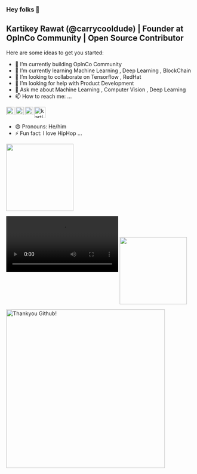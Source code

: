 ### Hey folks 👋
##  Kartikey Rawat (@carrycooldude) | Founder at OpInCo Community | Open Source Contributor


Here are some ideas to get you started:

- 🔭 I’m currently building OpInCo Community
- 🌱 I’m currently learning Machine Learning , Deep Learning , BlockChain 
- 👯 I’m looking to collaborate on Tensorflow , RedHat
- 🤔 I’m looking for help with Product Development
- 💬 Ask me about Machine Learning , Computer Vision , Deep Learning 
- 📫 How to reach me: ...
<a href="https://twitter.com/carrycooldude">
  <img align="left" alt="Kartikey Rawat | Twitter" width="22px" src="https://raw.githubusercontent.com/rahuldkjain/github-profile-readme-generator/master/src/images/icons/Social/twitter.svg" />
</a>
<a href="https://www.linkedin.com/in/carrycooldude/">
  <img align="left" alt="Kartikey's LinkdeIN" width="22px" src="https://raw.githubusercontent.com/rahuldkjain/github-profile-readme-generator/master/src/images/icons/Social/linked-in-alt.svg" />
</a>
<a href="https://leetcode.com/carrycooldude/">
  <img align="left" alt="Kartikey's Leetcode" width="22px" src="https://upload.wikimedia.org/wikipedia/commons/1/19/LeetCode_logo_black.png" />
</a>
<a href="https://dev.to/carrycooldude">
  <i class="fab fa-dev" title="carrycooldude's DEV Profile"></i>
</a>
<a href="https://dev.to/carrycooldude">
  <img src="https://d2fltix0v2e0sb.cloudfront.net/dev-badge.svg" alt="kartikey rawat's DEV Profile" height="30" width="30">
</a>

- 😄 Pronouns: He/him
- ⚡ Fun fact: I love HipHop ...


<!-- [![GitHub Streak](https://github-readme-streak-stats.herokuapp.com/?user=carrycooldude&theme=dark)](https://git.io/streak-stats) -->
<img height="180em"   align="center" src="https://github-readme-stats.vercel.app/api?username=carrycooldude&show_icons=true&theme=jolly&include_all_commits=true&count_private=true"/>

![](https://user-images.githubusercontent.com/41143496/111524041-fc65e800-8781-11eb-8a84-ae5e8517b1f7.mp4)
 <img height="180em" align="center" src="https://github-readme-stats.vercel.app/api/top-langs/?username=carrycooldude&&layout=compact&hide=shell&theme=jolly"/> 


<img src="https://user-images.githubusercontent.com/41143496/111601768-b13aec00-87f8-11eb-8d8c-51db093db5da.gif" alt="Thankyou Github!" width="425">

